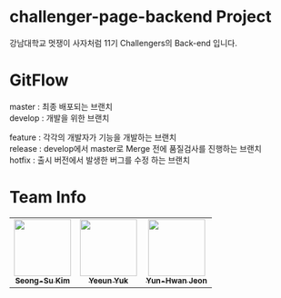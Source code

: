 # challenger-page-backend Project
강남대학교 멋쟁이 사자처럼 11기 Challengers의 Back-end 입니다. 

# GitFlow
master : 최종 배포되는 브랜치   
develop : 개발을 위한 브랜치   
   
feature : 각각의 개발자가 기능을 개발하는 브랜치   
release : develop에서 master로 Merge 전에 품질검사를 진행하는 브랜치    
hotfix : 출시 버전에서 발생한 버그를 수정 하는 브랜치   

# Team Info
<center>
	<table>
		<tbody>
			<tr>
				<td align="center"><a href="https://github.com/zkdl2727"><img src="https://avatars2.githubusercontent.com/u/99383331?v=4?s=100" width="100px;" alt=""/><br /><sub><b>Seong-Su Kim</b></sub><br /></a></td>
				<td align="center"><a href="https://github.com/eun6"><img src="https://avatars2.githubusercontent.com/u/86345507?v=4?s=100" width="100px;" alt=""/><br /><sub><b>Yeeun Yuk</b></sub><br /></a></td>
   				<td align="center"><a href="https://github.com/yunh03"><img src="https://avatars2.githubusercontent.com/u/57185499?v=4?s=100" width="100px;" alt=""/><br /><sub><b>Yun-Hwan Jeon</b></sub><br /></a></td>
			</tr>
		</tbody>
	</table>
</center>

<!-- markdownlint-restore -->
<!-- prettier-ignore-end -->

<!-- ALL-CONTRIBUTORS-LIST:END -->
